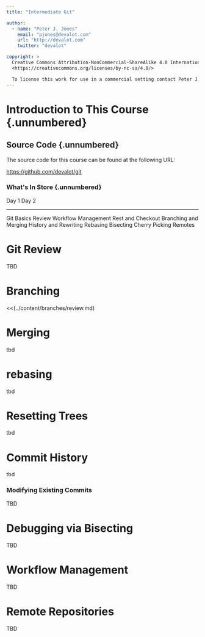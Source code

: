 ```yaml
---
title: "Intermediate Git"

author:
  - name: "Peter J. Jones"
    email: "pjones@devalot.com"
    url: "http://devalot.com"
    twitter: "devalot"

copyright: >
  Creative Commons Attribution-NonCommercial-ShareAlike 4.0 International Public License:
  <https://creativecommons.org/licenses/by-nc-sa/4.0/>

  To license this work for use in a commercial setting contact Peter J. Jones.
---
```


Introduction to This Course {.unnumbered}
=========================================

Source Code {.unnumbered}
-------------------------

The source code for this course can be found at the following URL:

<https://github.com/devalot/git>

### What's In Store {.unnumbered}

  Day 1                   Day 2
  --------------          --------------
  Git Basics Review       Workflow Management
                          Rest and Checkout
  Branching and Merging   History and Rewriting
  Rebasing                Bisecting
  Cherry Picking          Remotes

Git Review
==========

TBD

Branching
=========

  <<(../content/branches/review.md)

Merging
=======

tbd

rebasing
========

tbd

Resetting Trees
===============

tbd

Commit History
==============

tbd

### Modifying Existing Commits

TBD

Debugging via Bisecting
=======================

TBD

Workflow Management
===================

TBD

Remote Repositories
===================

TBD
